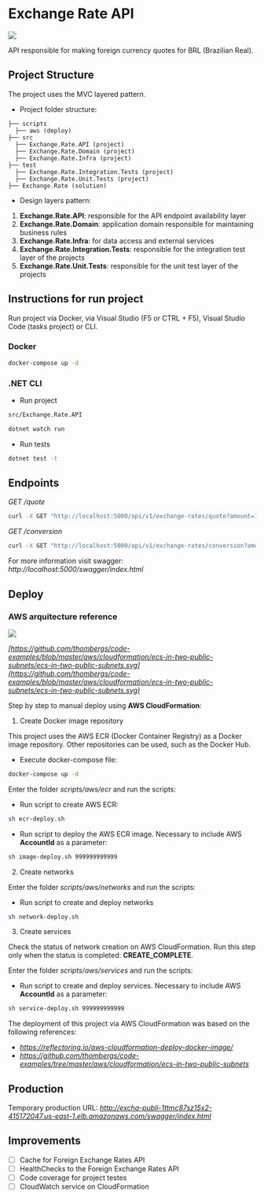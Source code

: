 # Exchange Rate API

![](https://github.com/yagoluiz/exchange-rate-api/workflows/Docker%20Image%20CI/badge.svg)

API responsible for making foreign currency quotes for BRL (Brazilian Real).

## Project Structure

The project uses the MVC layered pattern.

- Project folder structure:

```
├── scripts
  ├── aws (deploy)
├── src 
  ├── Exchange.Rate.API (project)
  ├── Exchange.Rate.Domain (project)
  ├── Exchange.Rate.Infra (project)
├── test
  ├── Exchange.Rate.Integration.Tests (project)
  ├── Exchange.Rate.Unit.Tests (project)
├── Exchange.Rate (solution)
```

- Design layers pattern:

1. **Exchange.Rate.API**: responsible for the API endpoint availability layer
2. **Exchange.Rate.Domain**: application domain responsible for maintaining business rules
3. **Exchange.Rate.Infra**: for data access and external services
4. **Exchange.Rate.Integration.Tests**: responsible for the integration test layer of the projects
5. **Exchange.Rate.Unit.Tests**: responsible for the unit test layer of the projects

## Instructions for run project

Run project via Docker, via Visual Studio (F5 or CTRL + F5), Visual Studio Code (tasks project) or CLI.

### Docker

```bash
docker-compose up -d
```

### .NET CLI

- Run project

```bash
src/Exchange.Rate.API

dotnet watch run
```

- Run tests

```bash
dotnet test -t
```

## Endpoints

*GET /quote*

```bash
curl -X GET "http://localhost:5000/api/v1/exchange-rates/quote?amount=10&currency=USD" -H  "accept: application/json"
```

*GET /conversion*

```bash
curl -X GET "http://localhost:5000/api/v1/exchange-rates/conversion?amount=10&currency=USD&customerSegment=PRIVATE" -H  "accept: application/json"
```
For more information visit swagger: *http://localhost:5000/swagger/index.html*

## Deploy

### AWS arquitecture reference

![](https://raw.githubusercontent.com/thombergs/code-examples/master/aws/cloudformation/ecs-in-two-public-subnets/ecs-in-two-public-subnets.svg)

*[https://github.com/thombergs/code-examples/blob/master/aws/cloudformation/ecs-in-two-public-subnets/ecs-in-two-public-subnets.svg](https://github.com/thombergs/code-examples/blob/master/aws/cloudformation/ecs-in-two-public-subnets/ecs-in-two-public-subnets.svg)*

Step by step to manual deploy using **AWS CloudFormation**:

1. Create Docker image repository

This project uses the AWS ECR (Docker Container Registry) as a Docker image repository. Other repositories can be used, such as the Docker Hub.

- Execute docker-compose file:

```bash
docker-compose up -d
```

Enter the folder *scripts/aws/ecr* and run the scripts:

- Run script to create AWS ECR:

```bash
sh ecr-deploy.sh
```

- Run script to deploy the AWS ECR image. Necessary to include AWS **AccountId** as a parameter:

```bash
sh image-deploy.sh 999999999999
```

2. Create networks

Enter the folder *scripts/aws/networks* and run the scripts:

- Run script to create and deploy networks

```bash
sh network-deploy.sh
```

3. Create services

Check the status of network creation on AWS CloudFormation. Run this step only when the status is completed: **CREATE_COMPLETE**.

Enter the folder *scripts/aws/services* and run the scripts:

- Run script to create and deploy services. Necessary to include AWS **AccountId** as a parameter:

```bash
sh service-deploy.sh 999999999999
```

The deployment of this project via AWS CloudFormation was based on the following references:

- *https://reflectoring.io/aws-cloudformation-deploy-docker-image/*
- *https://github.com/thombergs/code-examples/tree/master/aws/cloudformation/ecs-in-two-public-subnets*

## Production

Temporary production URL: *http://excha-publi-1ttmc87sz15x2-415172047.us-east-1.elb.amazonaws.com/swagger/index.html*

## Improvements

- [ ] Cache for Foreign Exchange Rates API
- [ ] HealthChecks to the Foreign Exchange Rates API
- [ ] Code coverage for project testes
- [ ] CloudWatch service on CloudFormation
